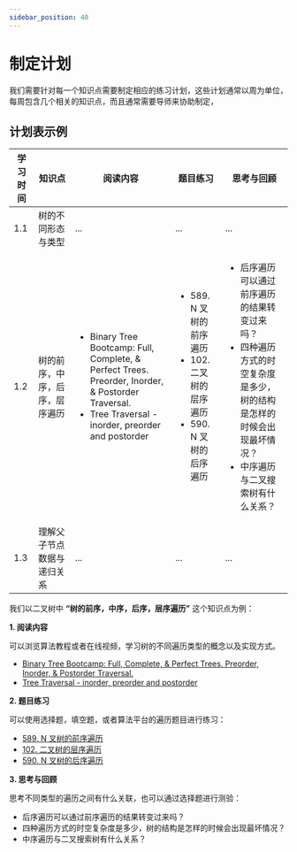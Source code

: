 ```yaml
---
sidebar_position: 40
---
```


# 制定计划

我们需要针对每一个知识点需要制定相应的练习计划，这些计划通常以周为单位，每周包含几个相关的知识点，而且通常需要导师来协助制定，


## 计划表示例

| 学习时间  | 知识点       | 阅读内容                                    |  题目练习     | 思考与回顾
| ----|--------------| -----------------------|----------------| --------------        |
| 1.1 | 树的不同形态与类型    | ...   | ...             | ... |
| 1.2 | 树的前序，中序，后序，层序遍历    | <ul><li>Binary Tree Bootcamp: Full, Complete, & Perfect Trees. Preorder, Inorder, & Postorder Traversal.</li><li>Tree Traversal - inorder, preorder and postorder</li></ul>   | <ul><li>589. N 叉树的前序遍历</li><li>102. 二叉树的层序遍历</li><li>590. N 叉树的后序遍历</li></ul>             | <ul><li>后序遍历可以通过前序遍历的结果转变过来吗？</li><li>四种遍历方式的时空复杂度是多少，树的结构是怎样的时候会出现最坏情况？</li><li>中序遍历与二叉搜索树有什么关系？</li></ul> |
| 1.3 | 理解父子节点数据与递归关系    | ...   | ...             | ... |

我们以二叉树中 **“树的前序，中序，后序，层序遍历”** 这个知识点为例：

**1. 阅读内容**

可以浏览算法教程或者在线视频，学习树的不同遍历类型的概念以及实现方式。

- [Binary Tree Bootcamp: Full, Complete, & Perfect Trees. Preorder, Inorder, & Postorder Traversal.](https://www.youtube.com/watch?v=BHB0B1jFKQc)
- [Tree Traversal - inorder, preorder and postorder](https://www.programiz.com/dsa/tree-traversal)

**2. 题目练习**

可以使用选择题，填空题，或者算法平台的遍历题目进行练习：

- [589. N 叉树的前序遍历](https://leetcode-cn.com/problems/n-ary-tree-preorder-traversal/)
- [102. 二叉树的层序遍历](https://leetcode-cn.com/problems/binary-tree-level-order-traversal/)
- [590. N 叉树的后序遍历](https://leetcode-cn.com/problems/n-ary-tree-postorder-traversal/)

**3. 思考与回顾**

思考不同类型的遍历之间有什么关联，也可以通过选择题进行测验：

- 后序遍历可以通过前序遍历的结果转变过来吗？
- 四种遍历方式的时空复杂度是多少，树的结构是怎样的时候会出现最坏情况？
- 中序遍历与二叉搜索树有什么关系？
